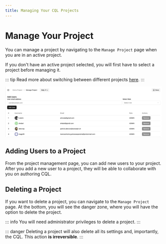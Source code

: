 ```yaml
---
title: Managing Your CQL Projects
---
```


# Manage Your Project

You can manage a project by navigating to the `Manage Project` page when you are in an active project.

If you don't have an active project selected, you will first have to select a project before managing it.

::: tip
Read more about switching between different projects [here](/projects/switching-project).
:::

![Project Management Page](image-5.png)

## Adding Users to a Project

From the project management page, you can add new users to your project. After you add a new user to a project, they will be able to collaborate with you on authoring CQL.

## Deleting a Project

If you want to delete a project, you can navigate to the `Manage Project` page. At the bottom, you will see the danger zone, where you will have the option to delete the project.

::: info
You will need administrator privileges to delete a project.
:::

::: danger
Deleting a project will also delete all its settings and, importantly, the CQL. This action **is irreversible**.
:::
